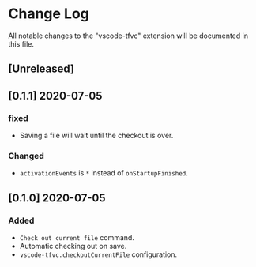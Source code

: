 # Change Log

All notable changes to the "vscode-tfvc" extension will be documented in this file.

## [Unreleased]

## [0.1.1] 2020-07-05
### fixed
- Saving a file will wait until the checkout is over.

### Changed
- `activationEvents` is `*` instead of `onStartupFinished`.

## [0.1.0] 2020-07-05

### Added
- `Check out current file` command.
- Automatic checking out on save.
- `vscode-tfvc.checkoutCurrentFile` configuration.
